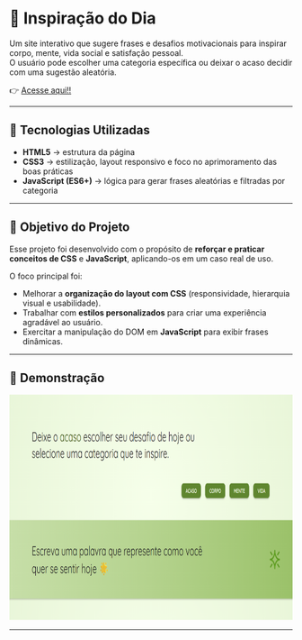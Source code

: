 # 🌟 Inspiração do Dia

Um site interativo que sugere frases e desafios motivacionais para inspirar corpo, mente, vida social e satisfação pessoal.  
O usuário pode escolher uma categoria específica ou deixar o acaso decidir com uma sugestão aleatória.

👉 [Acesse aqui!!](https://roberta-silva.github.io/desafios-inspiracao/)

---

## 🚀 Tecnologias Utilizadas

- **HTML5** → estrutura da página
- **CSS3** → estilização, layout responsivo e foco no aprimoramento das boas práticas
- **JavaScript (ES6+)** → lógica para gerar frases aleatórias e filtradas por categoria

---

## 🎯 Objetivo do Projeto

Esse projeto foi desenvolvido com o propósito de **reforçar e praticar conceitos de CSS** e **JavaScript**, aplicando-os em um caso real de uso.

O foco principal foi:

- Melhorar a **organização do layout com CSS** (responsividade, hierarquia visual e usabilidade).
- Trabalhar com **estilos personalizados** para criar uma experiência agradável ao usuário.
- Exercitar a manipulação do DOM em
  **JavaScript** para exibir frases dinâmicas.

---

## 📸 Demonstração

<img src="./preview.png" alt="preview" height="400" />

---
